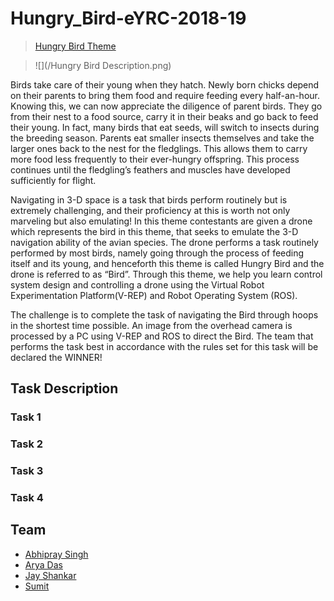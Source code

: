 # Hungry_Bird-eYRC-2018-19

> [Hungry Bird Theme](https://youtu.be/SO-nB95pBSc)

> ![](/Hungry Bird Description.png)

Birds take care of their young when they hatch. Newly born chicks depend on their parents to bring them food and require feeding every half-an-hour. Knowing this, we can now appreciate the diligence of parent birds. They go from their nest to a food source, carry it in their beaks and go back to feed their young. In fact, many birds that eat seeds, will switch to insects during the breeding season. Parents eat smaller insects themselves and take the larger ones back to the nest for the fledglings. This allows them to carry more food less frequently to their ever-hungry offspring. This process continues until the fledgling’s feathers and muscles have developed sufficiently for flight.

Navigating in 3-D space is a task that birds perform routinely but is extremely challenging, and their proficiency at this is worth not only marveling but also emulating! 
In this theme contestants are given a drone which represents the bird in this theme, that seeks to emulate the 3-D navigation ability of the avian species. The drone performs a task routinely performed by most birds, namely going through the process of feeding itself and its young, and henceforth this theme is called Hungry Bird and the drone is referred to as “Bird”. Through this theme, we help you learn control system design and controlling a drone using the Virtual Robot Experimentation Platform(V-REP) and Robot Operating System (ROS).

The challenge is to complete the task of navigating the Bird through hoops in the shortest time possible. An image from the overhead camera is processed by a PC using V-REP and ROS to direct the Bird. The team that performs the task best in accordance with the rules set for this task will be declared the WINNER!


## Task Description
### Task 1
### Task 2
### Task 3
### Task 4




## Team
- [Abhipray Singh]()
- [Arya Das]()
- [Jay Shankar](https://github.com/jayshanker2000)
- [Sumit]()

